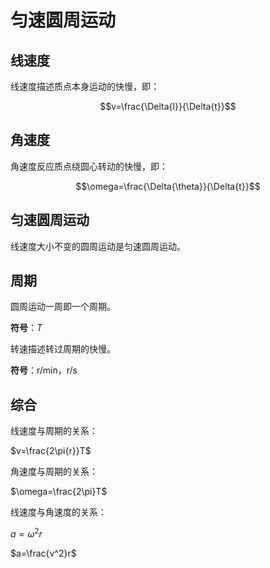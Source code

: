 # 匀速圆周运动

## 线速度

线速度描述质点本身运动的快慢，即：

$$v=\frac{\Delta{l}}{\Delta{t}}$$

## 角速度

角速度反应质点绕圆心转动的快慢，即：

$$\omega=\frac{\Delta{\theta}}{\Delta{t}}$$

## 匀速圆周运动

线速度大小不变的圆周运动是匀速圆周运动。

## 周期

圆周运动一周即一个周期。

**符号**：$T$

转速描述转过周期的快慢。

**符号**：r/min，r/s

## 综合

线速度与周期的关系：

$v=\frac{2\pi{r}}T$

角速度与周期的关系：

$\omega=\frac{2\pi}T$

线速度与角速度的关系：



$a=\omega^2r$

$a=\frac{v^2}r$

